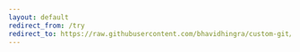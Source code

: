 ```yaml
---
layout: default
redirect_from: /try
redirect_to: https://raw.githubusercontent.com/bhavidhingra/custom-git/git_add/try
---
```

